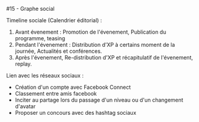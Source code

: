 #15 - Graphe social

Timeline sociale (Calendrier éditorial) : 
1. Avant évenement : Promotion de l'évenement, Publication du programme, teasing
1. Pendant l'évenement : Distribution d'XP à certains moment de la journée, Actualités et conférences.
1. Après l'évenement, Re-distribution d'XP et récapitulatif de l'évenement, replay.

Lien avec les réseaux sociaux :

- Création d'un compte avec Facebook Connect
- Classement entre amis facebook
- Inciter au partage lors du passage d'un niveau ou d'un changement d'avatar
- Proposer un concours avec des hashtag sociaux